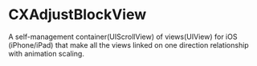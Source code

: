 CXAdjustBlockView
=================

A self-management container(UIScrollView) of views(UIView) for iOS (iPhone/iPad) that make all the views linked on one direction relationship with animation scaling.
